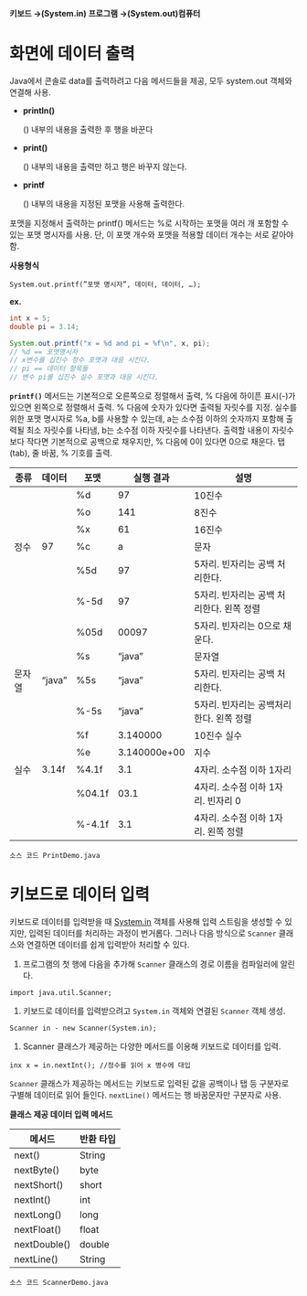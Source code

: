 **키보드 →(System.in) 프로그램 →(System.out)컴퓨터**

# **화면에 데이터 출력**

Java에서 콘솔로 data를 출력하려고 다음 메서드들을 제공,
모두 system.out 객체와 연결해 사용.

- **println()**
    
    () 내부의 내용을 출력한 후 행을 바꾼다
    
- **print()**
    
    () 내부의 내용을 출력만 하고 행은 바꾸지 않는다.
    
- **printf**
    
    () 내부의 내용을 지정된 포맷을 사용해 출력한다.
    

포맷을 지정해서 출력하는 printf() 메서드는 %로 시작하는 포맷을 여러 개 포함할 수 있는 포맷 명시자를 사용.
단, 이 포맷 개수와 포맷을 적용할 데이터 개수는 서로 같아야함.

**사용형식**

`System.out.printf(”포맷 명시자”, 데이터, 데이터, …);`

**ex.**

```java
int x = 5;
double pi = 3.14;

System.out.printf("x = %d and pi = %f\n", x, pi);
// %d == 포맷명시자
// x변수를 십진수 정수 포맷과 대응 시킨다.
// pi == 데이터 항목들
// 변수 pi를 십진수 실수 포맷과 대응 시킨다.
```

**`printf()`** 메서드는 기본적으로 오른쪽으로 정렬해서 출력, % 다음에 하이픈 표시(-)가 있으면 왼쪽으로 정렬해서 출력. % 다음에 숫자가 있다면 출력될 자릿수를 지정.
실수를 위한 포맷 명시자로 %a, b를 사용할 수 있는데, a는 소수점 이하의 숫자까지 포함해 출력될 최소 자릿수를 나타냄, b는 소수점 이하 자릿수를 나타낸다. 출력할 내용이 자릿수보다 작다면 기본적으로 공백으로 채우지만, % 다음에 0이 있다면 0으로 채운다. 탭(tab), 줄 바꿈, % 기호를 출력.

| 종류 | 데이터 | 포맷 | 실행 결과 | 설명 |
| --- | --- | --- | --- | --- |
|  |  | %d | 97 | 10진수 |
|  |  | %o | 141 | 8진수 |
|  |  | %x | 61 | 16진수 |
| 정수 | 97 | %c | a | 문자 |
|  |  | %5d |      97 | 5자리. 빈자리는 공백 처리한다. |
|  |  | %-5d | 97 | 5자리. 빈자리는 공백 처리한다. 왼쪽 정렬 |
|  |  | %05d | 00097 | 5자리. 빈자리는 0으로 채운다. |
|  |  | %s | “java” | 문자열 |
| 문자열 | “java” | %5s |       “java” | 5자리. 빈자리는 공백 처리한다. |
|  |  | %-5s | “java” | 5자리. 빈자리는 공백처리한다. 왼쪽 정렬 |
|  |  | %f | 3.140000 | 10진수 실수 |
|  |  | %e | 3.140000e+00 | 지수 |
| 실수 | 3.14f | %4.1f | 3.1 | 4자리. 소수점 이하 1자리 |
|  |  | %04.1f | 03.1 | 4자리. 소수점 이하 1자리. 빈자리 0 |
|  |  | %-4.1f | 3.1 | 4자리. 소수점 이하 1자리. 왼쪽 정렬 |

`소스 코드 PrintDemo.java`

# **키보드로 데이터 입력**

키보드로 데이터를 입력받을 때 [System.in](http://System.in) 객체를 사용해 입력 스트림을 생성할 수 있지만, 입력된 데이터를 처리하는 과정이 번거롭다. 그러나 다음 방식으로 `Scanner` 클래스와 연결하면 데이터를 쉽게 입력받아 처리할 수 있다.

1. 프로그램의 첫 행에 다음을 추가해 `Scanner` 클래스의 경로 이름을 컴파일러에 알린다.

`import java.util.Scanner;`

1. 키보드로 데이터를 입력받으려고 `System.in` 객체와 연결된 `Scanner` 객체 생성.

`Scanner in - new Scanner(System.in);` 

1. Scanner 클래스가 제공하는 다양한 메서드를 이용해 키보드로 데이터를 입력.

`inx x = in.nextInt(); //정수를 읽어 x 병수에 대입`    

`Scanner` 클래스가 제공하는 메서드는 키보드로 입력된 값을 공백이나 탭 등 구분자로 구별해 데이터로 읽어 들인다. 
`nextLine()` 메서드는 행 바꿈문자만 구분자로 사용.

**클래스 제공 데이터 입력 메서드**

| 메서드 | 반환 타입 |
| --- | --- |
| next() | String |
| nextByte() | byte |
| nextShort() | short |
| nextInt() | int |
| nextLong() | long |
| nextFloat() | float |
| nextDouble() | double |
| nextLine() | String |

`소스 코드 ScannerDemo.java`
